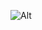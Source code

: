 ![Alt](https://repobeats.axiom.co/api/embed/a7f50841d011c8ec2eecbfd7c8ffd62691c128fc.svg "Repobeats analytics image")
